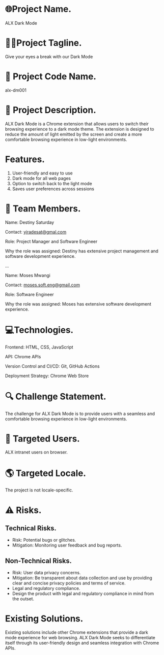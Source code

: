 # 🌐Project Name.
ALX Dark Mode

# 👨‍💻Project Tagline.
Give your eyes a break with our Dark Mode

# 🤖 Project Code Name.
alx-dm001

# 📝 Project Description.
ALX Dark Mode is a Chrome extension that allows users to switch their browsing experience to a dark mode theme. The extension is designed to reduce the amount of light emitted by the screen and create a more comfortable browsing experience in low-light environments.

# Features.
1. User-friendly and easy to use
1. Dark mode for all web pages
1. Option to switch back to the light mode
1. Saves user preferences across sessions

# 👥 Team Members.

Name: Destiny Saturday

Contact: [yiradesat@gmal.com](mailto:yiradesat@gmail.com)

Role: Project Manager and Software Engineer

Why the role was assigned: Destiny has extensive project management and software development experience.

...

Name: Moses Mwangi

Contact: [moses.soft.eng@gmail.com](mailto:moses.soft.eng@gmail.com)

Role: Software Engineer

Why the role was assigned: Moses has extensive software development experience.

# 💻Technologies.
Frontend: HTML, CSS, JavaScript

API: Chrome APIs

Version Control and CI/CD: Git, GitHub Actions

Deployment Strategy: Chrome Web Store

# 🔍 Challenge Statement.
The challenge for ALX Dark Mode is to provide users with a seamless and comfortable browsing experience in low-light environments.

# 🎯 Targeted Users.
ALX intranet users on browser.

# 🌎 Targeted Locale.
The project is not locale-specific.

# ⚠️ Risks.
## Technical Risks.
* Risk: Potential bugs or glitches.
 * Mitigation: Monitoring user feedback and bug reports.

## Non-Technical Risks.
* Risk: User data privacy concerns.
 * Mitigation: Be transparent about data collection and use by providing clear and concise privacy policies and terms of service.
* Legal and regulatory compliance.
 * Design the product with legal and regulatory compliance in mind from the outset.

# Existing Solutions.
Existing solutions include other Chrome extensions that provide a dark mode experience for web browsing. ALX Dark Mode seeks to differentiate itself through its user-friendly design and seamless integration with Chrome APIs.
